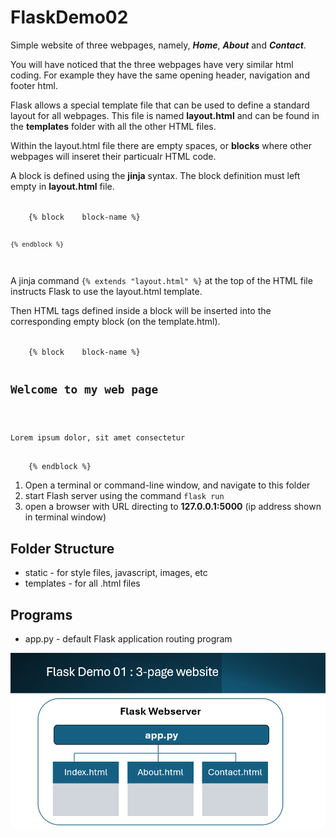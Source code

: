 # FlaskDemo02

Simple website of three webpages, namely, **_Home_**, **_About_** and **_Contact_**.

You will have noticed that the three webpages have very similar html coding. For example they have the same opening header, navigation and footer html. 

Flask allows a special template file that can be used to define a standard layout for all webpages. This file is named **layout.html** and can be found in the **templates** folder with all the other HTML files.

Within the layout.html file there are empty spaces, or **blocks** where other webpages will inseret their particualr HTML code.  


A block is defined using the **jinja** syntax. The block definition must left empty in **layout.html** file.

<code>
    {% block    block-name %}

    {% endblock %}
</code>

A jinja command <code>{% extends "layout.html" %}</code> at the top of the HTML file instructs Flask to use the layout.html template.

Then HTML tags defined inside a block will be inserted into the corresponding empty block (on the template.html).

<code>
    {% block    block-name %}
        <h2>Welcome to my web page</h2>
        <p>Lorem ipsum dolor, sit amet consectetur</p>
    {% endblock %}
</code>




1. Open a terminal or command-line window, and navigate to this folder
1. start Flash server using the command <code>flask run</code>
1. open a browser with URL directing to **127.0.0.1:5000** (ip address shown in terminal window)

## Folder Structure

- static - for style files, javascript, images, etc
- templates - for all .html files

## Programs

- app.py - default Flask application routing program

<img src="/docs/flaskdemo01.png">
